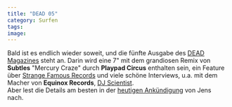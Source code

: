 ```yaml
---
title: "DEAD 05"
category: Surfen
tags: 
image: 
---
```


Bald ist es endlich wieder soweit, und die fünfte Ausgabe des [DEAD Magazines](http://www.deadmagazine.com/) steht an. Darin wird eine 7" mit dem grandiosen Remix von **Subtles** "Mercury Craze" durch **Playpad Circus** enthalten sein, ein Feature über [Strange Famous Records](http://www.strangefamousrecords.com/) und viele schöne Interviews, u.a. mit dem Macher von **Equinox Records**, [DJ Scientist](http://www.djscientist.com).  
Aber lest die Details am besten in der [heutigen Ankündigung](http://blog.myspace.com/index.cfm?fuseaction=blog.view&friendID=74639695&blogID=415913926&indicate=1) von Jens nach.